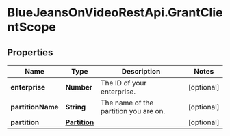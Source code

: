 # BlueJeansOnVideoRestApi.GrantClientScope

## Properties
Name | Type | Description | Notes
------------ | ------------- | ------------- | -------------
**enterprise** | **Number** | The ID of your enterprise. | [optional] 
**partitionName** | **String** | The name of the partition you are on. | [optional] 
**partition** | [**Partition**](Partition.md) |  | [optional] 



